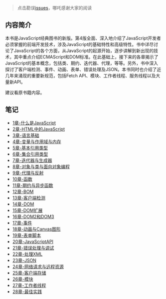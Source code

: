 > 点击勘误[issues](https://github.com/webVueBlog/learn-web/issues)，哪吒感谢大家的阅读

## 内容简介

本书是JavaScript经典图书的新版。第4版全面、深入地介绍了JavaScript开发者必须掌握的前端开发技术，涉及JavaScript的基础特性和高级特性。书中详尽讨论了JavaScript的各个方面，从JavaScript的起源开始，逐步讲解到新出现的技术，其中重点介绍ECMAScript和DOM标准。在此基础上，接下来的各章揭示了JavaScript的基本概念，包括类、期约、迭代器、代理，等等。另外，书中深入探讨了客户端检测、事件、动画、表单、错误处理及JSON。本书同时也介绍了近几年来涌现的重要新规范，包括Fetch API、模块、工作者线程、服务线程以及大量新API。

建议看原书籍内容。

## 笔记

- [1章-什么是JavaScript](/JavaScript-advanced-programming/1章-什么是JavaScript.md)
- [2章-HTML中的JavaScript](/JavaScript-advanced-programming/2章-HTML中的JavaScript.md)
- [3章-语言基础](/JavaScript-advanced-programming/3章-语言基础.md)
- [4章-变量与作用域与内存](/JavaScript-advanced-programming/4章-变量与作用域与内存.md)
- [5章-基本引用类型](/JavaScript-advanced-programming/5章-基本引用类型.md)
- [6章-集合引用类型](/JavaScript-advanced-programming/6章-集合引用类型.md)
- [7章-迭代器与生成器](/JavaScript-advanced-programming/7章-迭代器与生成器.md)
- [8章-对象与类与面向对象编程](/JavaScript-advanced-programming/8章-对象与类与面向对象编程.md)
- [9章-代理与反射](/JavaScript-advanced-programming/9章-代理与反射.md)
- [10章-函数](/JavaScript-advanced-programming/10章-函数.md)
- [11章-期约与异步函数](/JavaScript-advanced-programming/11章-期约与异步函数.md)
- [12章-BOM](/JavaScript-advanced-programming/12章-BOM.md)
- [13章-客户端检测](/JavaScript-advanced-programming/13章-客户端检测.md)
- [14章-DOM](/JavaScript-advanced-programming/14章-DOM.md)
- [15章-DOM扩展](/JavaScript-advanced-programming/15章-DOM扩展.md)
- [16章-DOM2和DOM3](/JavaScript-advanced-programming/16章-DOM2和DOM3.md)
- [17章-事件](/JavaScript-advanced-programming/17章-事件.md)
- [18章-动画与Canvas图形](/JavaScript-advanced-programming/18章-动画与Canvas图形.md)
- [19章-表单脚本](/JavaScript-advanced-programming/19章-表单脚本.md)
- [20章-JavaScriptAPI](/JavaScript-advanced-programming/20章-JavaScriptAPI.md)
- [21章-错误处理与调试](/JavaScript-advanced-programming/21章-错误处理与调试.md)
- [22章-处理XML](/JavaScript-advanced-programming/22章-处理XML.md)
- [23章-JSON](/JavaScript-advanced-programming/23章-JSON.md)
- [24章-网络请求与远程资源](/JavaScript-advanced-programming/24章-网络请求与远程资源.md)
- [25章-客户端存储](/JavaScript-advanced-programming/25章-客户端存储.md)
- [26章-模块](/JavaScript-advanced-programming/26章-模块.md)
- [27章-工作者线程](/JavaScript-advanced-programming/27章-工作者线程.md)
- [28章-最佳实践](/JavaScript-advanced-programming/28章-最佳实践.md)
